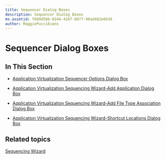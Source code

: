 ```yaml
---
title: Sequencer Dialog Boxes
description: Sequencer Dialog Boxes
ms.assetid: f660d56b-0244-4167-b077-96ad482e6b36
author: MaggiePucciEvans
---
```


# Sequencer Dialog Boxes


## In This Section


-   [Application Virtualization Sequencer Options Dialog Box](application-virtualization-sequencer-options-dialog-box.md)

-   [Application Virtualization Sequencing Wizard-Add Application Dialog Box](application-virtualization-sequencing-wizard-add-application-dialog-box.md)

-   [Application Virtualization Sequencing Wizard-Add File Type Association Dialog Box](application-virtualization-sequencing-wizard-add-file-type-association-dialog-box.md)

-   [Application Virtualization Sequencing Wizard-Shortcut Locations Dialog Box](application-virtualization-sequencing-wizard-shortcut-locations-dialog-box.md)

## Related topics


[Sequencing Wizard](sequencing-wizard.md)

 

 





